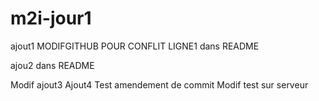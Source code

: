 # m2i-jour1
ajout1 MODIFGITHUB POUR CONFLIT LIGNE1 dans README 

ajou2 dans README 

Modif ajout3
Ajout4
Test amendement de commit
Modif test sur serveur 
